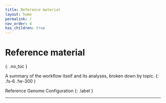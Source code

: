 ```yaml
---
title: Reference material
layout: home
permalink: /
nav_order: 4
has_children: true
---
```


# Reference material
{: .no_toc }

A summary of the workflow itself and its analyses, broken down by topic.
{: .fs-6 .fw-300 }

Reference Genome Configuration
{: .label }

---